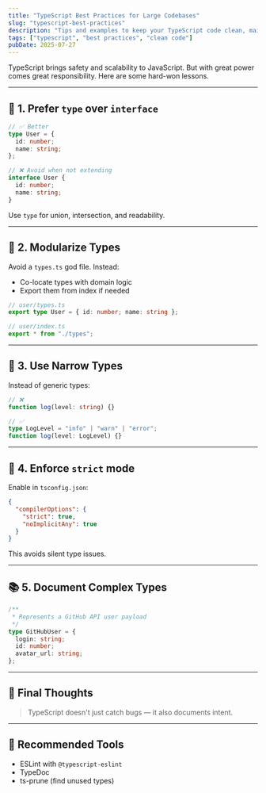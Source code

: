 ```yaml
---
title: "TypeScript Best Practices for Large Codebases"
slug: "typescript-best-practices"
description: "Tips and examples to keep your TypeScript code clean, maintainable, and scalable in enterprise environments."
tags: ["typescript", "best practices", "clean code"]
pubDate: 2025-07-27
---
```


TypeScript brings safety and scalability to JavaScript. But with great power comes great responsibility. Here are some hard-won lessons.

---

## 🧼 1. Prefer `type` over `interface`

```ts
// ✅ Better
type User = {
  id: number;
  name: string;
};

// ❌ Avoid when not extending
interface User {
  id: number;
  name: string;
}
```

Use `type` for union, intersection, and readability.

---

## 📁 2. Modularize Types

Avoid a `types.ts` god file. Instead:

* Co-locate types with domain logic
* Export them from index if needed

```ts
// user/types.ts
export type User = { id: number; name: string };

// user/index.ts
export * from "./types";
```

---

## 🧪 3. Use Narrow Types

Instead of generic types:

```ts
// ❌
function log(level: string) {}

// ✅
type LogLevel = "info" | "warn" | "error";
function log(level: LogLevel) {}
```

---

## 📌 4. Enforce `strict` mode

Enable in `tsconfig.json`:

```json
{
  "compilerOptions": {
    "strict": true,
    "noImplicitAny": true
  }
}
```

This avoids silent type issues.

---

## 📚 5. Document Complex Types

```ts
/**
 * Represents a GitHub API user payload
 */
type GitHubUser = {
  login: string;
  id: number;
  avatar_url: string;
};
```

---

## 🧠 Final Thoughts

> TypeScript doesn't just catch bugs — it also documents intent.

---

## 🔗 Recommended Tools

* ESLint with `@typescript-eslint`
* TypeDoc
* ts-prune (find unused types)
